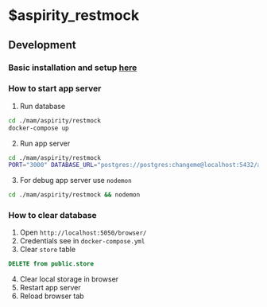 # $aspirity_restmock

## Development

### Basic installation and setup [here](https://github.com/aspirity-ru/mam_aspirity)

### How to start app server
1. Run database

```bash
cd ./mam/aspirity/restmock
docker-compose up
```
2. Run app server

```bash
cd ./mam/aspirity/restmock
PORT="3000" DATABASE_URL="postgres://postgres:changeme@localhost:5432/app" node ./-/node.js --start
```

3. For debug app server use `nodemon`

```bash
cd ./mam/aspirity/restmock && nodemon
```

### How to clear database
1. Open `http://localhost:5050/browser/`
2. Credentials see in `docker-compose.yml`
3. Clear `store` table
```SQL
DELETE from public.store
```
4. Clear local storage in browser
5. Restart app server
6. Reload browser tab

